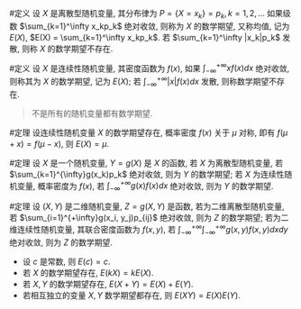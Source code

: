 #定义 设 $X$ 是离散型随机变量, 其分布律为 $P=\{X=x_k\}=p_k, k=1,2,...$ 如果级数 $\sum_{k=1}^\infty x_kp_k$ 绝对收敛, 则称为 $X$ 的数学期望, 又称均值, 记为 $E(X)$, $E(X) = \sum_{k=1}^\infty x_kp_k$. 若 $\sum_{k=1}^\infty |x_k|p_k$ 发散, 则称 $X$ 的数学期望不存在. 

#定义 设 $X$ 是连续性随机变量, 其密度函数为 $f(x)$, 如果 $\int_{-\infty}^{+\infty}xf(x)dx$ 绝对收敛, 则称其为 $X$ 的数学期望, 记为 $E(X)$; 若 $\int_{-\infty}^{+\infty}|x|f(x)dx$ 发散, 则称数学期望不存在. 

> 不是所有的随机变量都有数学期望.

#定理 设连续性随机变量 $X$ 的数学期望存在, 概率密度 $f(x)$ 关于 $\mu$ 对称, 即有 $f(\mu + x) = f(\mu -x)$, 则 $E(X)=\mu$. 

#定理 设 $X$ 是一个随机变量, $Y=g(X)$ 是 $X$ 的函数, 若 $X$ 为离散型随机变量, 若 $\sum_{k=1}^{\infty}g(x_k)p_k$ 绝对收敛, 则为 $Y$ 的数学期望; 若 $X$ 为连续性随机变量, 概率密度为 $f(x)$, 若 $\int_{-\infty}^{+\infty}g(x)f(x)dx$ 绝对收敛, 则为 $Y$ 的数学期望. 

#定理 设 $(X,Y)$ 是二维随机变量, $Z=g(X,Y)$ 是函数, 若为二维离散型随机变量, 若 $\sum_{i=1}^{+\infty}g(x_i, y_j)p_{ij}$ 绝对收敛, 则为 $Z$ 的数学期望; 若为二维连续性随机变量, 其联合密度函数为 $f(x,y)$, 若 $\int_{-\infty}^{+\infty} \int_{-\infty}^{+\infty} g(x,y)f(x,y)dxdy$ 绝对收敛, 则为 $Z$ 的数学期望. 

- 设 $c$ 是常数, 则 $E(c)=c$. 
- 若 $X$ 的数学期望存在, $E(kX) = kE(X)$. 
- 若 $X, Y$ 的数学期望存在, $E(X+Y)=E(X)+E(Y)$. 
- 若相互独立的变量 $X, Y$ 数学期望都存在, 则 $E(XY) = E(X)E(Y)$. 
